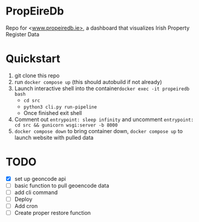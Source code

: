 # PropEireDb

Repo for <www.propeiredb.ie>, a dashboard that visualizes Irish Property Register Data

# Quickstart

1. git clone this repo
2. run `docker compose up` (this should autobuild if not already)
3. Launch interactive shell into the container`docker exec -it propeiredb bash`
    - `cd src`
    - `python3 cli.py run-pipeline`
    - Once finished exit shell
4. Comment out `entrypoint: sleep infinity` and uncomment `entrypoint: cd src && gunicorn wsgi:server -b 8000`
5. `docker compose down` to bring container down, `docker compose up` to launch website with pulled data

# TODO

- [X] set up geoncode api
- [ ] basic function to pull geoencode data
- [ ] add cli command
- [ ] Deploy
- [ ] Add cron
- [ ] Create proper restore function
